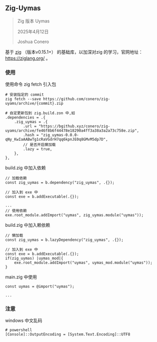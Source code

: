 ## Zig-Uymas

> Zig 版本 Uymas
>
> 2025年4月12日
>
> Joshua Conero





基于 [zig](https://github.com/ziglang/zig) （版本v0.15.1+） 的基础库，以加深对zig 的学习，官网地址：https://ziglang.org/ 。





### 使用

使用命令 zig fetch 引入包

```shell
# 安装指定的 commit
zig fetch --save https://github.com/conero/zig-uyams/archive/{commit}.zip

# 自定更新包到 zig.build.zon 中,如
.dependencies = .{
    .zig_uymas = .{
        .url = "https://bgithub.xyz/conero/zig-uyams/archive/fe46f8b6f44478e18290a4ff3a38a3a2a73c758e.zip",
        .hash = "zig_uymas-0.0.0-qNy_KwIaAABwTg1cRaVGdrH7qq6kpnJE0q8GMvM5dp7D",
        // 是否开启懒加载
        .lazy = true,
    },
},
```



build.zig 中加入依赖

```zig
// 加载依赖
const zig_uymas = b.dependency("zig_uymas", .{});

// 加入到 exe 中
const exe = b.addExecutable(.{});

...
// 使用依赖
exe.root_module.addImport("uymas", zig_uymas.module("uymas"));
```



build.zig 中加入赖依赖

```zig
// 懒加载
const zig_uymas = b.lazyDependency("zig_uymas", .{});

// 加入到 exe 中
const exe = b.addExecutable(.{});
if(zig_uymas) |uymas_mod|{
	exe.root_module.addImport("uymas", uymas_mod.module("uymas"));
}
```



main.zig 中使用

```zig
const uymas = @import("uymas");

...
```



### 注意

windows 中文乱码

```shell
# powershell
[Console]::OutputEncoding = [System.Text.Encoding]::UTF8
```

